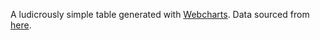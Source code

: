 A ludicrously simple table generated with [Webcharts](https://github.com/RhoInc/Webcharts). Data sourced from [here](http://introcs.cs.princeton.edu/java/data/).